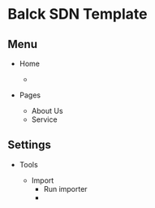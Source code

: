 # Balck SDN Template

## Menu
- Home

  - 

- Pages

  - About Us
  - Service

## Settings
- Tools

  - Import
      - Run importer
      -  
